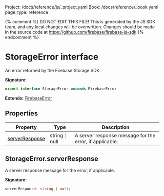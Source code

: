 Project: /docs/reference/js/_project.yaml
Book: /docs/reference/_book.yaml
page_type: reference

{% comment %}
DO NOT EDIT THIS FILE!
This is generated by the JS SDK team, and any local changes will be
overwritten. Changes should be made in the source code at
https://github.com/firebase/firebase-js-sdk
{% endcomment %}

# StorageError interface
An error returned by the Firebase Storage SDK.

<b>Signature:</b>

```typescript
export interface StorageError extends FirebaseError 
```
<b>Extends:</b> [FirebaseError](./util.firebaseerror.md#firebaseerror_class)

## Properties

|  Property | Type | Description |
|  --- | --- | --- |
|  [serverResponse](./storage.storageerror.md#storageerrorserverresponse) | string \| null | A server response message for the error, if applicable. |

## StorageError.serverResponse

A server response message for the error, if applicable.

<b>Signature:</b>

```typescript
serverResponse: string | null;
```
